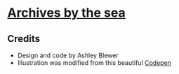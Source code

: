 # [Archives by the sea](http://archivesbythesea.com)

## Credits

- Design and code by Ashley Blewer
- Illustration was modified from this beautiful [Codepen](https://codepen.io/xdesro/details/MzKZrE)
